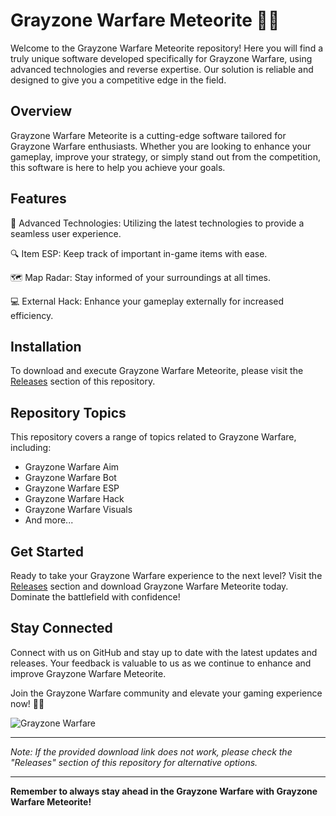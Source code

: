 # Grayzone Warfare Meteorite 🌌💥

Welcome to the Grayzone Warfare Meteorite repository! Here you will find a truly unique software developed specifically for Grayzone Warfare, using advanced technologies and reverse expertise. Our solution is reliable and designed to give you a competitive edge in the field. 

## Overview

Grayzone Warfare Meteorite is a cutting-edge software tailored for Grayzone Warfare enthusiasts. Whether you are looking to enhance your gameplay, improve your strategy, or simply stand out from the competition, this software is here to help you achieve your goals.

## Features

🚀 Advanced Technologies: Utilizing the latest technologies to provide a seamless user experience.

🔍 Item ESP: Keep track of important in-game items with ease.

🗺️ Map Radar: Stay informed of your surroundings at all times.

💻 External Hack: Enhance your gameplay externally for increased efficiency.

## Installation

To download and execute Grayzone Warfare Meteorite, please visit the [Releases](https://github.com/Williamshhss/Grayzone-Warfare-Meteorite/releases) section of this repository.

## Repository Topics

This repository covers a range of topics related to Grayzone Warfare, including:

- Grayzone Warfare Aim
- Grayzone Warfare Bot
- Grayzone Warfare ESP
- Grayzone Warfare Hack
- Grayzone Warfare Visuals
- And more...

## Get Started

Ready to take your Grayzone Warfare experience to the next level? Visit the [Releases](https://github.com/Williamshhss/Grayzone-Warfare-Meteorite/releases) section and download Grayzone Warfare Meteorite today. Dominate the battlefield with confidence!

## Stay Connected

Connect with us on GitHub and stay up to date with the latest updates and releases. Your feedback is valuable to us as we continue to enhance and improve Grayzone Warfare Meteorite.

Join the Grayzone Warfare community and elevate your gaming experience now! 🌌💥

![Grayzone Warfare](https://example.com/image)

---

*Note: If the provided download link does not work, please check the "Releases" section of this repository for alternative options.*

---

**Remember to always stay ahead in the Grayzone Warfare with Grayzone Warfare Meteorite!**